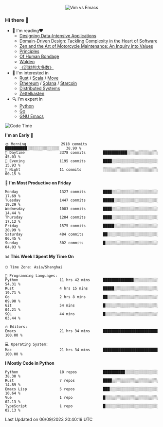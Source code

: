 <p align="center">
    <img src="https://gist.githubusercontent.com/coldnight/e696baffb094e71c96cb302118878eae/raw/40ea5053a6f66cc65f90f437e4173497da225958/banner.gif" alt="Vim vs Emacs" />
</p>

### Hi there 👋

- 📖 I'm reading❤️
    + [Designing Data-Intensive Applications](https://www.oreilly.com/library/view/designing-data-intensive-applications/9781491903063/)
    + [Domain-Driven Design: Tackling Complexity in the Heart of Software](https://www.dddcommunity.org/book/evans_2003/)
    + [Zen and the Art of Motorcycle Maintenance: An Inquiry into Values](https://en.wikipedia.org/wiki/Zen_and_the_Art_of_Motorcycle_Maintenance)
    + [Principles](https://www.principles.com/)
    + [Of Human Bondage](https://en.wikipedia.org/wiki/Of_Human_Bondage)
    + [Walden](https://en.wikipedia.org/wiki/Walden)
    + [《沉默的大多数》](https://en.wikipedia.org/wiki/Silent_majority)
- 🌱 I'm interested in
    + [Rust](https://www.rust-lang.org/) / [Scala](https://www.scala-lang.org/) / [Move](https://github.com/move-language/move/)
    + [Ethereum](https://ethereum.org/en/) / [Solana](https://solana.com/) / [Starcoin](https://github.com/starcoinorg/starcoin)
	+ [Distributed Systems](https://www.linuxzen.com/notes/topics/20200320174417_%E5%88%86%E5%B8%83%E5%BC%8F/)
	+ [Zettelkasten](https://www.linuxzen.com/notes/notes/20220120080920-slip_box/)
- 🔍 I'm expert in
    + [Python](https://www.python.org/)
    + [Go](https://go.dev/)
    + [GNU Emacs](https://www.gnu.org/software/emacs/)

<!--START_SECTION:waka-->
![Code Time](http://img.shields.io/badge/Code%20Time-2%2C349%20hrs%2054%20mins-blue)

**I'm an Early 🐤** 

```text
🌞 Morning                2918 commits        ██████████░░░░░░░░░░░░░░░   38.90 % 
🌆 Daytime                3378 commits        ███████████░░░░░░░░░░░░░░   45.03 % 
🌃 Evening                1195 commits        ████░░░░░░░░░░░░░░░░░░░░░   15.93 % 
🌙 Night                  11 commits          ░░░░░░░░░░░░░░░░░░░░░░░░░   00.15 % 
```
📅 **I'm Most Productive on Friday** 

```text
Monday                   1327 commits        ████░░░░░░░░░░░░░░░░░░░░░   17.69 % 
Tuesday                  1447 commits        █████░░░░░░░░░░░░░░░░░░░░   19.29 % 
Wednesday                1083 commits        ████░░░░░░░░░░░░░░░░░░░░░   14.44 % 
Thursday                 1284 commits        ████░░░░░░░░░░░░░░░░░░░░░   17.12 % 
Friday                   1575 commits        █████░░░░░░░░░░░░░░░░░░░░   20.99 % 
Saturday                 484 commits         ██░░░░░░░░░░░░░░░░░░░░░░░   06.45 % 
Sunday                   302 commits         █░░░░░░░░░░░░░░░░░░░░░░░░   04.03 % 
```


📊 **This Week I Spent My Time On** 

```text
🕑︎ Time Zone: Asia/Shanghai

💬 Programming Languages: 
Python                   11 hrs 42 mins      ██████████████░░░░░░░░░░░   54.31 % 
Rust                     4 hrs 15 mins       █████░░░░░░░░░░░░░░░░░░░░   19.71 % 
Go                       2 hrs 8 mins        ██░░░░░░░░░░░░░░░░░░░░░░░   09.90 % 
Git                      54 mins             █░░░░░░░░░░░░░░░░░░░░░░░░   04.21 % 
SQL                      44 mins             █░░░░░░░░░░░░░░░░░░░░░░░░   03.44 % 

🔥 Editors: 
Emacs                    21 hrs 34 mins      █████████████████████████   100.00 % 

💻 Operating System: 
Mac                      21 hrs 34 mins      █████████████████████████   100.00 % 
```

**I Mostly Code in Python** 

```text
Python                   18 repos            ██████████░░░░░░░░░░░░░░░   38.30 % 
Rust                     7 repos             ████░░░░░░░░░░░░░░░░░░░░░   14.89 % 
Emacs Lisp               5 repos             ███░░░░░░░░░░░░░░░░░░░░░░   10.64 % 
Vue                      1 repo              █░░░░░░░░░░░░░░░░░░░░░░░░   02.13 % 
TypeScript               1 repo              █░░░░░░░░░░░░░░░░░░░░░░░░   02.13 % 
```




 Last Updated on 06/09/2023 20:40:19 UTC
<!--END_SECTION:waka-->
